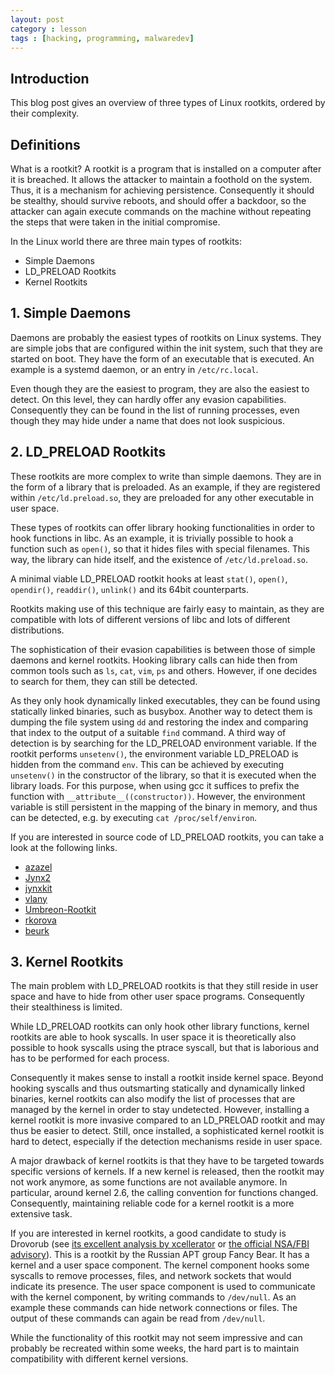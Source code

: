 ```yaml
---
layout: post
category : lesson
tags : [hacking, programming, malwaredev]
---
```


## Introduction

This blog post gives an overview of three types of Linux rootkits,
ordered by their complexity.

## Definitions
What is a rootkit? A rootkit is a program that is installed on a
computer after it is breached. It allows the attacker to maintain a
foothold on the system. Thus, it is a mechanism for achieving
persistence. Consequently it should be stealthy, should survive
reboots, and should offer a backdoor, so the attacker can again
execute commands on the machine without repeating the steps that were
taken in the initial compromise.

In the Linux world there are three main types of rootkits:
- Simple Daemons
- LD_PRELOAD Rootkits
- Kernel Rootkits

## 1. Simple Daemons
Daemons are probably the easiest types of rootkits on Linux systems.
They are simple jobs that are configured within the init system, such
that they are started on boot. They have the form of an executable
that is executed. An example is a systemd daemon, or an entry in
`/etc/rc.local`.

Even though they are the easiest to program, they are also the easiest
to detect.
On this level, they can hardly offer any evasion capabilities.
Consequently they can be found in the list of running processes, even
though they may hide under a name that does not look suspicious.

## 2. LD_PRELOAD Rootkits
These rootkits are more complex to write than simple daemons. They are
in the form of a library that is preloaded.
As an example, if they are registered within `/etc/ld.preload.so`,
they are preloaded for any other executable in user space.

These types of rootkits can offer library hooking functionalities in
order to hook functions in libc. As an example, it is trivially
possible to hook a function such as `open()`, so that it hides files
with special filenames. This way, the library can hide itself,
and the existence of `/etc/ld.preload.so`.

A minimal viable LD_PRELOAD rootkit hooks at least `stat()`, `open()`,
`opendir()`, `readdir()`, `unlink()` and its 64bit counterparts.

Rootkits making use of this technique are fairly easy to maintain,
as they are compatible with lots of different versions of libc and
lots of different distributions.

The sophistication of their evasion capabilities is between those of simple daemons and
kernel rootkits. Hooking library calls can hide then from common tools
such as `ls`, `cat`, `vim`, `ps` and others. However, if one decides
to search for them, they can still be detected.

As they only hook
dynamically linked executables, they can be found using statically
linked binaries, such as busybox.
Another way to detect them is dumping the file system using `dd` and
restoring the index and comparing that index to the output of a
suitable `find` command.
A third way of detection is by searching for the LD_PRELOAD environment
variable. If the rootkit performs `unsetenv()`, the environment
variable LD_PRELOAD is hidden from the command `env`.
This can be achieved by executing `unsetenv()` in the constructor of
the library, so that it is executed when the library loads. For this
purpose, when using gcc it suffices to prefix the function with
`__attribute__((constructor))`.
However, the environment variable is still persistent in the mapping
of the binary in memory, and thus can be detected, e.g. by executing
`cat /proc/self/environ`.

If you are interested in source code of LD_PRELOAD rootkits, you can
take a look at the following links.

- [azazel](https://github.com/chokepoint/azazel)
- [Jynx2](https://github.com/chokepoint/Jynx2)
- [jynxkit](https://github.com/chokepoint/jynxkit)
- [vlany](https://github.com/mempodippy/vlany)
- [Umbreon-Rootkit](https://github.com/NexusBots/Umbreon-Rootkit)
- [rkorova](https://github.com/nopn0p/rkorova)
- [beurk](https://github.com/unix-thrust/beurk)

## 3. Kernel Rootkits
The main problem with LD_PRELOAD rootkits is that they still reside in
user space and have to hide from other user space programs.
Consequently their stealthiness is limited.

While LD_PRELOAD rootkits can only hook other library functions,
kernel rootkits are able to hook syscalls. In user space it is
theoretically also possible to hook syscalls using the ptrace
syscall, but that is laborious and has to be performed for each
process.

Consequently it makes sense to install a rootkit inside kernel space.
Beyond hooking syscalls and thus outsmarting statically and dynamically
linked binaries, kernel rootkits can also modify the list of processes
that are managed by the kernel in order to stay undetected. However,
installing a kernel rootkit is more invasive compared to an LD_PRELOAD
rootkit and may thus be easier to detect. Still, once installed, a
sophisticated kernel rootkit is hard to detect, especially if the
detection mechanisms reside in user space.

A major drawback of kernel rootkits is that they have to be targeted
towards specific versions of kernels. If a new kernel is released,
then the rootkit may not work anymore, as some functions are not
available anymore. In particular, around kernel 2.6, the calling
convention for functions changed. Consequently, maintaining reliable
code for a kernel rootkit is a more extensive task.

If you are interested in kernel rootkits, a good candidate to study is
Drovorub (see [its excellent analysis by xcellerator](https://xcellerator.github.io/posts/linux_rootkits_10/) or [the official NSA/FBI advisory](https://media.defense.gov/2020/Aug/13/2002476465/-1/-1/0/CSA_DROVORUB_RUSSIAN_GRU_MALWARE_AUG_2020.PDF)).
This is a rootkit by the Russian APT group Fancy Bear. It has a kernel
and a user space component.
The kernel component hooks some syscalls to remove processes, files,
and network sockets that would indicate its presence. The user space
component is used to communicate with the kernel component, by writing
commands to `/dev/null`. As an example these commands can hide network
connections or files. The output of these commands can again be read
from `/dev/null`.

While the functionality of this rootkit may not seem impressive and
can probably be recreated within some weeks, the hard part is to
maintain compatibility with different kernel versions.
